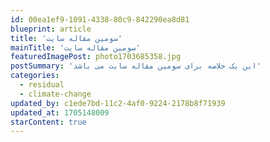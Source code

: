 ```yaml
---
id: 00ea1ef9-1091-4338-80c9-842290ea8d81
blueprint: article
title: 'سومین مقاله سایت'
mainTitle: 'سومین مقاله سایت'
featuredImagePost: photo1703685358.jpg
postSummary: 'این یک خلاصه برای سومین مقاله سایت می باشد'
categories:
  - residual
  - climate-change
updated_by: c1ede7bd-11c2-4af0-9224-2178b8f71939
updated_at: 1705148009
starContent: true
---
```

